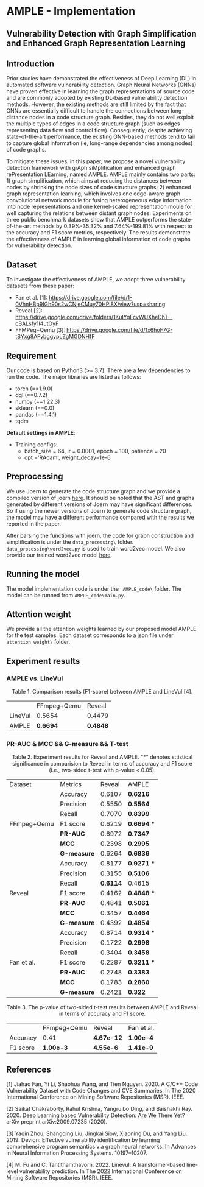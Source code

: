 # AMPLE - Implementation
## Vulnerability Detection with Graph Simplification and Enhanced Graph Representation Learning

## Introduction
Prior studies have demonstrated the effectiveness of Deep Learning (DL) in automated software vulnerability detection. Graph Neural Networks (GNNs) have proven effective in learning the graph representations of source code and are commonly adopted by existing DL-based vulnerability detection methods. However, the existing methods are still limited by the fact that GNNs are essentially difficult to handle the connections between long-distance nodes in a code structure graph. Besides, they do not well exploit the multiple types of edges in a code structure graph (such as edges representing data flow and control flow). Consequently, despite achieving state-of-the-art performance, the existing GNN-based methods tend to fail to capture global information (ie, long-range dependencies among nodes) of code graphs. 

To mitigate these issues, in this paper, we propose a novel vulnerability detection framework with grAph siMplification and enhanced graph rePresentation LEarning, named AMPLE. AMPLE mainly contains two parts: 1) graph simplification, which aims at reducing the distances between nodes by shrinking the node sizes of code structure graphs; 2) enhanced graph representation learning, which involves one edge-aware graph convolutional network module for fusing heterogeneous edge information into node representations and one kernel-scaled representation moule for well capturing the relations between distant graph nodes. Experiments on three public benchmark datasets show that AMPLE outperforms the state-of-the-art methods by 0.39%-35.32% and 7.64%-199.81% with respect to the accuracy and F1 score metrics, respectively. The results demonstrate the effectiveness of AMPLE in learning global information of code graphs for vulnerability detection.

## Dataset
To investigate the effectiveness of AMPLE, we adopt three vulnerability datasets from these paper: 
* Fan et al. [1]: <https://drive.google.com/file/d/1-0VhnHBp9IGh90s2wCNjeCMuy70HPl8X/view?usp=sharing>
* Reveal [2]: https://drive.google.com/drive/folders/1KuIYgFcvWUXheDhT--cBALsfy1I4utOyF
* FFMPeg+Qemu [3]: https://drive.google.com/file/d/1x6hoF7G-tSYxg8AFybggypLZgMGDNHfF

## Requirement
Our code is based on Python3 (>= 3.7). There are a few dependencies to run the code. The major libraries are listed as follows:
* torch  (==1.9.0)
* dgl  (==0.7.2)
* numpy  (==1.22.3)
* sklearn  (==0.0)
* pandas  (==1.4.1)
* tqdm

**Default settings in AMPLE**:
* Training configs: 
    * batch_size = 64, lr = 0.0001, epoch = 100, patience = 20
    * opt ='RAdam', weight_decay=1e-6

## Preprocessing
We use Joern to generate the code structure graph and we provide a compiled version of joern [here](https://zenodo.org/record/7323504#.Y3OQL3ZByUk). It should be noted that the AST and graphs generated by different versions of Joern may have significant differences. So if using the newer versions of Joern to generate code structure graph, the model may have a different performance compared with the results we reported in the paper.

After parsing the functions with joern, the code for graph construction and simplification is under the ```data_processing\``` folder. ```data_processing\word2vec.py``` is used to train word2vec model. We also provide our trained word2vec model [here](https://zenodo.org/record/7333062#.Y3c5SHZByUk).

## Running the model
The model implementation code is under the ``` AMPLE_code\``` folder. The model can be runned from ```AMPLE_code\main.py```.

## Attention weight
We provide all the attention weights learned by our proposed model AMPLE for the test samples. Each dataset corresponds to a json file under ```attention weight\``` folder.

## Experiment results
###  AMPLE vs. LineVul  
<center>Table 1. Comparison results (F1-score) between AMPLE and LineVul [4].</center>

<table align="center">
<tr>
    <td>  </td>
    <td>FFmpeg+Qemu</td>
    <td>Reveal</td>
</tr>
<tr>
    <td>LineVul</td>
    <td>0.5654</td>
    <td>0.4479</td>
</tr>
<tr>
    <td>AMPLE</td>
    <td><b>0.6694</b></td>
    <td><b>0.4848</b></td>
</tr>
</table>

### PR-AUC & MCC && G-measure && T-test
<center>Table 2. Experiment results for Reveal and AMPLE. "*" denotes sttistical significance in comparision to Reveal in terms of accuracy and F1 score (i.e., two-sided t-test with p-value < 0.05).</center>


<table align="center">
    <tr>
        <td>Dataset</td> 
        <td>Metrics</td>
         <td>Reveal</td> 
         <td>AMPLE</td>
         <!-- <td>Improment</td> -->

   </tr>
    <tr>
        <td rowspan="7">FFmpeg+Qemu</td>  
        <td>Accuracy</td> 
        <td>0.6107</td>    
        <td><b>0.6216</b></td>
    </tr>
    <tr>
        <td>Precision</td>    
        <td>0.5550</td>    
        <td><b>0.5564</b></td>  
    </tr>
    <tr>
        <td>Recall</td>    
        <td>0.7070</td>    
        <td><b>0.8399</b></td>  
    </tr>
    <tr>
        <td>F1 score</td>    
        <td>0.6219</td>    
        <td><b>0.6694 *</b></td>
    </tr>
    <tr>
        <td><b>PR-AUC</b></td>    
        <td>0.6972</td>    
        <td><b>0.7347</b></td>  
    </tr>
    <tr>
       <td><b>MCC</b></td>
       <td>0.2398</td>    
        <td><b>0.2995</b></td>  
    </tr>
    <tr>
       <td><b>G-measure</b></td>
       <td>0.6264</td>    
        <td><b>0.6836</b></td>  
    </tr>
    <tr>
        <td rowspan="7">Reveal</td>  
        <td>Accuracy</td> 
        <td>0.8177</td>    
        <td><b>0.9271 *</b></td>  
    </tr>
    <tr>
        <td>Precision</td>    
        <td>0.3155</td>    
        <td><b>0.5106</b></td>  
    </tr>
    <tr>
        <td>Recall</td>    
        <td><b>0.6114</b></td>    
        <td>0.4615</td>  
    </tr>
    <tr>
        <td>F1 score</td>    
        <td>0.4162</td>    
        <td><b>0.4848 *</b></td>  
    </tr>
    <tr>
        <td><b>PR-AUC</b></td>    
        <td>0.4841</td>    
        <td><b>0.5061</b></td>  
    </tr>
    <tr>
       <td><b>MCC</b></td>
       <td>0.3457</td>    
        <td><b>0.4464</b></td>  
    </tr>
    <tr>
       <td><b>G-measure</b></td>
       <td>0.4392</td>    
        <td><b>0.4854</b></td>  
    </tr>
    <tr>
        <td rowspan="7">Fan et al.</td>   
        <td>Accuracy</td>    
        <td>0.8714</td>    
        <td><b>0.9314 *</b></td>  
    </tr>
    <tr>
       <td>Precision</td>
       <td>0.1722</td>    
        <td><b>0.2998</b></td>  
    </tr>
    <tr>
       <td>Recall</td>
       <td>0.3404</td>    
        <td><b>0.3458</b></td>  
    </tr>
    <tr>
       <td>F1 score</td>
       <td>0.2287</td>    
        <td><b>0.3211 *</b></td>  
    </tr>
    <tr>
       <td><b>PR-AUC</b></td>
       <td>0.2748</td>    
        <td><b>0.3383</b></td>  
    </tr>
    <tr>
       <td><b>MCC</b></td>
       <td>0.1783</td>    
        <td><b>0.2860</b></td>  
    </tr>    
    <tr>
       <td><b>G-measure</b></td>
       <td>0.2421</td>    
        <td><b>0.322</b></td>  
    </tr>			
</table>

<center>Table 3. The p-value of two-sided t-test results between AMPLE and Reveal in terms of accuracy and F1 score.</center>

<table align="center">
<tr>
    <td></td>
    <td>FFmpeg+Qemu</td>
    <td>Reveal</td>
    <td>Fan et al.</td>
</tr>
<tr>
    <td>Accuracy</td>
    <td>0.41</td>
    <td><b>4.67e-12</b></td>
    <td><b>1.00e-4</b></td>
</tr>
<tr>
    <td>F1 score</td>
    <td><b>1.00e-3</b></td>
    <td><b>4.55e-6</b></td>
    <td><b>1.41e-9</b></td>
</tr>
</table>


<!-- #### T-test

<table>
<tr>
    <td> </td>
</tr>

</table> -->

## References
[1] Jiahao Fan, Yi Li, Shaohua Wang, and Tien Nguyen. 2020. A C/C++ Code Vulnerability Dataset with Code Changes and CVE Summaries. In The 2020 International Conference on Mining Software Repositories (MSR). IEEE.

[2] Saikat Chakraborty, Rahul Krishna, Yangruibo Ding, and Baishakhi Ray. 2020. Deep Learning based Vulnerability Detection: Are We There Yet? arXiv preprint arXiv:2009.07235 (2020).

[3] Yaqin Zhou, Shangqing Liu, Jingkai Siow, Xiaoning Du, and Yang Liu. 2019. Devign: Effective vulnerability identification by learning comprehensive program semantics via graph neural networks. In Advances in Neural Information Processing Systems. 10197–10207.

[4] M. Fu and C. Tantithamthavorn. 2022. Linevul: A transformer-based line-level vulnerability prediction. In The 2022 International Conference on Mining Software Repositories (MSR). IEEE.

